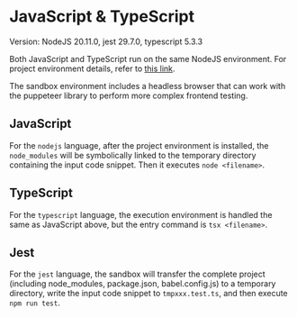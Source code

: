 # JavaScript & TypeScript

Version: NodeJS 20.11.0, jest 29.7.0, typescript 5.3.3

Both JavaScript and TypeScript run on the same NodeJS environment. For project environment details, refer to [this link](https://github.com/bytedance/SandboxFusion/tree/main/runtime/node).

The sandbox environment includes a headless browser that can work with the puppeteer library to perform more complex frontend testing.

## JavaScript

For the `nodejs` language, after the project environment is installed, the `node_modules` will be symbolically linked to the temporary directory containing the input code snippet. Then it executes `node <filename>`.

## TypeScript 

For the `typescript` language, the execution environment is handled the same as JavaScript above, but the entry command is `tsx <filename>`.

## Jest

For the `jest` language, the sandbox will transfer the complete project (including node_modules, package.json, babel.config.js) to a temporary directory, write the input code snippet to `tmpxxx.test.ts`, and then execute `npm run test`.

